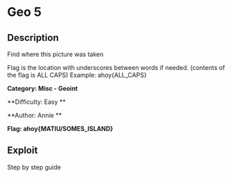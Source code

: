 # Geo 5

## Description 
Find where this picture was taken

Flag is the location with underscores between words if needed. (contents of the flag is ALL CAPS) Example: ahoy{ALL_CAPS}

**Category: Misc - Geoint** 

**Difficulty: Easy **

**Author: Annie ** 

**Flag: ahoy{MATIU/SOMES_ISLAND}**

## Exploit
Step by step guide
